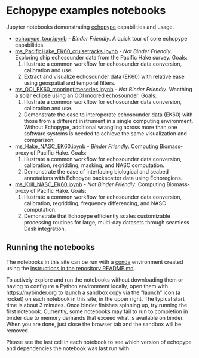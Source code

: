 # Echopype examples notebooks

Jupyter notebooks demonstrating [echopype](https://echopype.readthedocs.io) capabilities and usage.

- [echopype_tour.ipynb](echopype_tour.ipynb) - *Binder Friendly*. A quick tour of core echopype capabilities.
- [ms_PacificHake_EK60_cruisetracks.ipynb](ms_PacificHake_EK60_cruisetracks.ipynb) - *Not Binder Friendly*. Exploring ship echosounder data from the Pacific Hake survey. Goals:
    1. Illustrate a common workflow for echosounder data conversion, calibration and use.
    2. Extract and visualize echosounder data (EK60) with relative ease using geospatial and temporal filters. 
- [ms_OOI_EK60_mooringtimeseries.ipynb](ms_OOI_EK60_mooringtimeseries.ipynb) - *Not Binder Friendly*. Wacthing a solar eclipse using an OOI moored echosounder. Goals:
    1. Illustrate a common workflow for echosounder data conversion, calibration and use.
    2. Demonstrate the ease to interoperate echosounder data (EK60) with those from a different instrument in a single computing environment. Without Echopype, additional wrangling across more than one software systems is needed to achieve the same visualization and comparison.
- [ms_Hake_NASC_EK60.ipynb](ms_Hake_NASC_EK60.ipynb) - *Binder Friendly*. Computing Biomass-proxy of Pacific Hake. Goals:
    1. Illustrate a common workflow for echosounder data conversion, calibration, regridding, masking, and NASC computation.
    2. Demonstrate the ease of interfacing biological and seabed annotations with Echopype backscatter data using Echoregions.
- [ms_Krill_NASC_EK60.ipynb](ms_Hake_NASC_EK60.ipynb) - *Not Binder Friendly*. Computing Biomass-proxy of Pacific Hake. Goals:
    1. Illustrate a common workflow for echosounder data conversion, calibration, regridding, frequency differencing, and NASC computation.
    2. Demonstrate that Echopype efficiently scales customizable processing routines for large, multi-day datasets through seamless Dask integration.


## Running the notebooks

The notebooks in this site can be run with a [conda](https://docs.conda.io) environment created using the [instructions in the repository README.md](https://github.com/OSOceanAcoustics/echopype-examples#run-the-notebooks-locally-on-your-machine).

To actively explore and run the notebooks without downloading them or having to configure a Python environment locally, open them with https://mybinder.org to launch a sandbox copy via the "launch" icon (a rocket) on each notebook in this site, in the upper right. The typical start time is about 3 minutes. Once binder finishes spinning up, try running the first notebook. Currently, some notebooks may fail to run to completion in binder due to memory demands that exceed what is available on binder. When you are done, just close the browser tab and the sandbox will be removed.

Please see the last cell in each notebook to see which version of echopype and dependencies the notebook was last run with.
